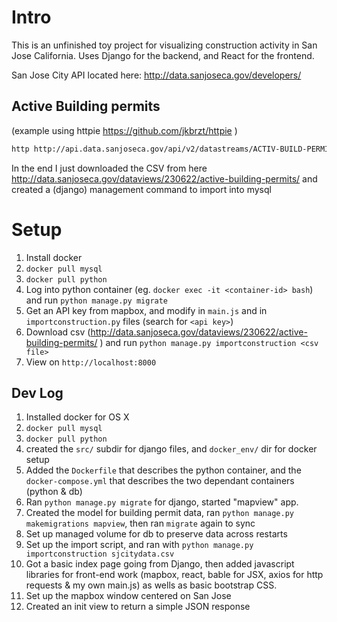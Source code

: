 # Intro
This is an unfinished toy project for visualizing construction activity in San Jose California. Uses Django for the backend, and React for the frontend.

San Jose City API located here: http://data.sanjoseca.gov/developers/

## Active Building permits

(example using httpie https://github.com/jkbrzt/httpie )
```sh
http http://api.data.sanjoseca.gov/api/v2/datastreams/ACTIV-BUILD-PERMI/data.json/ auth_key==xxyyzz limit==50
```

In the end I just downloaded the CSV from here http://data.sanjoseca.gov/dataviews/230622/active-building-permits/ and created a (django) management command to import into mysql


# Setup

1. Install docker
2. `docker pull mysql`
3. `docker pull python`
4. Log into python container (eg. `docker exec -it <container-id> bash`) and run `python manage.py migrate`
5. Get an API key from mapbox, and modify in `main.js` and in `importconstruction.py` files (search for `<api key>`)
6. Download csv (http://data.sanjoseca.gov/dataviews/230622/active-building-permits/ ) and run `python manage.py importconstruction <csv file>`
7. View on `http://localhost:8000`

## Dev Log

1. Installed docker for OS X
2. `docker pull mysql`
3. `docker pull python`
4. created the `src/` subdir for django files, and `docker_env/` dir for docker setup
5. Added the `Dockerfile` that describes the python container, and the `docker-compose.yml` that describes the two dependant containers (python & db)
6. Ran `python manage.py migrate` for django, started "mapview" app. 
7. Created the model for building permit data, ran `python manage.py makemigrations mapview`, then ran `migrate` again to sync
8. Set up managed volume for db to preserve data across restarts
9. Set up the import script, and ran with `python manage.py importconstruction sjcitydata.csv`
10. Got a basic index page going from Django, then added javascript libraries for front-end work (mapbox, react, bable for JSX, axios for http requests & my own main.js) as wells as basic bootstrap CSS.
11. Set up the mapbox window centered on San Jose
12. Created an init view to return a simple JSON response
